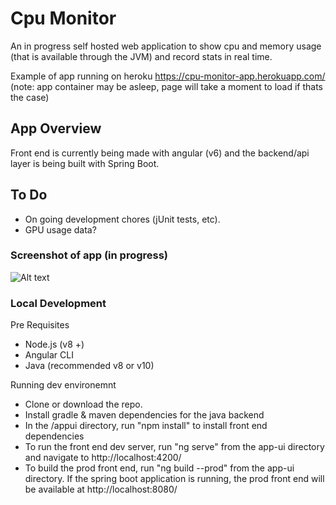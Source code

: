 # Cpu Monitor
An in progress self hosted web application to show cpu and memory usage (that is available through the JVM) and record stats in real time.

Example of app running on heroku 
https://cpu-monitor-app.herokuapp.com/
(note: app container may be asleep, page will take a moment to load if thats the case)

## App Overview
Front end is currently being made with angular (v6) and the backend/api layer is being built with Spring Boot.

## To Do
- On going development chores (jUnit tests, etc).
- GPU usage data?

### Screenshot of app (in progress)
![Alt text](https://raw.githubusercontent.com/ianchouinard/CpuMonitorApplet/master/ScreenShot.PNG "Screenshot")

### Local Development
Pre Requisites
- Node.js (v8 +)
- Angular CLI
- Java (recommended v8 or v10)

Running dev environemnt
- Clone or download the repo.
- Install gradle & maven dependencies for the java backend
- In the /appui directory, run "npm install" to install front end dependencies
- To run the front end dev server, run "ng serve" from the app-ui directory and navigate to http://localhost:4200/
- To build the prod front end, run "ng build --prod" from the app-ui directory. If the spring boot application is running, the prod front end will be available at http://localhost:8080/
